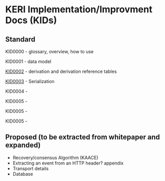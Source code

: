 # KERI Implementation/Improvment Docs (KIDs)


## Standard

KID0000 - glossary, overview, how to use

KID0001 - data model

[KID0002](https://github.com/decentralized-identity/keri/blob/master/kids/kid0002.md) - derivation and derivation reference tables 

[KID0003](https://github.com/decentralized-identity/keri/blob/master/kids/kid0003.md) - Serialization 

KID0004 - 

KID0005 - 

KID0005 - 

KID0005 - 

## Proposed (to be extracted from whitepaper and expanded)

* Recovery/consensus Algorithm (KAACE) 
* Extracting an event from an HTTP header? appendix 
* Transport details 
* Database 
